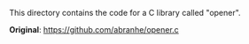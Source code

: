 This directory contains the code for a C library called "opener".


**Original**: https://github.com/abranhe/opener.c